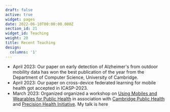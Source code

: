 ```yaml
---
draft: false
active: true
widget: pages
date: 2022-06-10T00:00:00.000Z
section_id: 21
widget_id: Teaching
weight: 20
title: Recent Teaching
design:
  columns: '1'
---
```


- April 2023: Our paper on early detection of Alzheimer's from outdoor mobility data has won the best publication of the year from the Department of Computer Science, University of Cambridge.
- April 2023: Our paper on cross-device federated learning for mobile health got accepted in ICASP-2023.
- March 2023: Organized organized a workshop on [Using Mobiles and Wearables for Public Health](https://www.cph.cam.ac.uk/events/using-mobiles-and-wearables-public-health) in association with [Cambridge Public Health](https://www.cph.cam.ac.uk/) and [Precision Health Initiative](https://www.precisionhealth.cam.ac.uk/). My talk is <a src="https://www.youtube.com/embed/VHORLuZvpgk">here</a>
